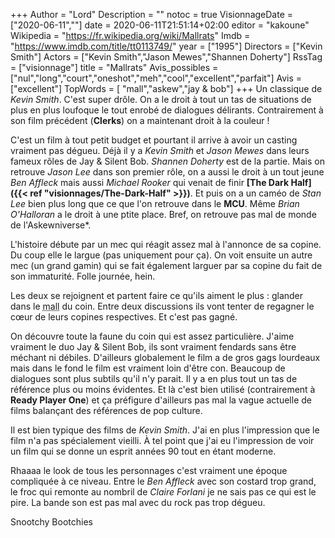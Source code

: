 +++
Author = "Lord"
Description = ""
notoc = true
VisionnageDate = ["2020-06-11",""]
date = 2020-06-11T21:51:14+02:00
editor = "kakoune"
Wikipedia = "https://fr.wikipedia.org/wiki/Mallrats"
Imdb = "https://www.imdb.com/title/tt0113749/"
year = ["1995"]
Directors = ["Kevin Smith"]
Actors = ["Kevin Smith","Jason Mewes","Shannen Doherty"]
RssTag = ["visionnage"]
title = "Mallrats"
Avis_possibles = ["nul","long","court","oneshot","meh","cool","excellent","parfait"]
Avis = ["excellent"] 
TopWords = [  "mall","askew","jay & bob"]
+++
Un classique de *Kevin Smith*.
C'est super drôle.
On a le droit à tout un tas de situations de plus en plus loufoque le tout enrobé de dialogues délirants.
Contrairement à son film précédent (**Clerks**) on a maintenant droit à la couleur !

C'est un film à tout petit budget et pourtant il arrive à avoir un casting vraiment pas dégueu.
Déjà il y a *Kevin Smith* et *Jason Mewes* dans leurs fameux rôles de Jay & Silent Bob.
*Shannen Doherty* est de la partie.
Mais on retrouve *Jason Lee* dans son premier rôle, on a aussi le droit à un tout jeune *Ben Affleck* mais aussi *Michael Rooker* qui venait de finir **[The Dark Half]({{< ref "visionnages/The-Dark-Half" >}})**.
Et puis on a un caméo de *Stan Lee* bien plus long que ce que l'on retrouve dans le **MCU**.
Même *Brian O'Halloran* a le droit à une ptite place.
Bref, on retrouve pas mal de monde de l'Askewniverse*.

L'histoire débute par un mec qui réagit assez mal à l'annonce de sa copine.
Du coup elle le largue (pas uniquement pour ça).
On voit ensuite un autre mec (un grand gamin) qui se fait également larguer par sa copine du fait de son immaturité.
Folle journée, hein.

Les deux se rejoignent et partent faire ce qu'ils aiment le plus : glander dans le <abbr title="supermarché">mall</abbr> du coin.
Entre deux discussions ils vont tenter de regagner le cœur de leurs copines respectives.
Et c'est pas gagné.

On découvre toute la faune du coin qui est assez particulière.
J'aime vraiment le duo Jay & Silent Bob, ils sont vraiment fendards sans être méchant ni débiles.
D'ailleurs globalement le film a de gros gags lourdeaux mais dans le fond le film est vraiment loin d'être con.
Beaucoup de dialogues sont plus subtils qu'il n'y parait.
Il y a en plus tout un tas de référence plus ou moins évidentes.
Et là c'est bien utilisé (contrairement à **Ready Player One**) et ça préfigure d'ailleurs pas mal la vague actuelle de films balançant des références de pop culture.

Il est bien typique des films de *Kevin Smith*.
J'ai en plus l'impression que le film n'a pas spécialement vieilli.
À tel point que j'ai eu l'impression de voir un film qui se donne un esprit années 90 tout en étant moderne.

Rhaaaa le look de tous les personnages c'est vraiment une époque compliquée à ce niveau.
Entre le *Ben Affleck* avec son costard trop grand, le froc qui remonte au nombril de *Claire Forlani* je ne sais pas ce qui est le pire.
La bande son est pas mal avec du rock pas trop dégueu.

Snootchy Bootchies
